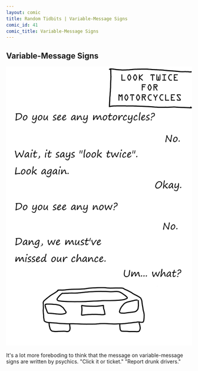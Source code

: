 ```yaml
---
layout: comic
title: Random Tidbits | Variable-Message Signs
comic_id: 41
comic_title: Variable-Message Signs
---
```


## Variable-Message Signs

<img id="img41" src="/assets/images/41.png">

It's a lot more foreboding to think that the message on variable-message signs are written by psychics. "Click it or ticket." "Report drunk drivers."
